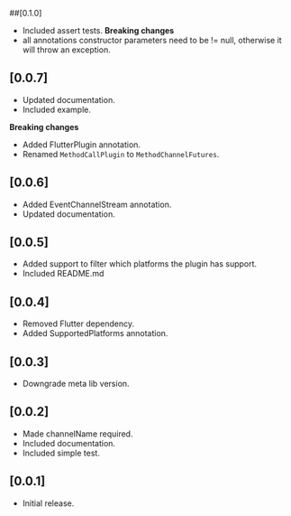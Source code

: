 ##[0.1.0]

- Included assert tests.
**Breaking changes**
- all annotations constructor parameters need to be != null, otherwise it will throw an exception.

## [0.0.7]

- Updated documentation.
- Included example.

**Breaking changes**
- Added FlutterPlugin annotation.
- Renamed `MethodCallPlugin` to `MethodChannelFutures`.

## [0.0.6]

- Added EventChannelStream annotation.
- Updated documentation.

## [0.0.5]

- Added support to filter which platforms the plugin has support.
- Included README.md

## [0.0.4]

- Removed Flutter dependency.
- Added SupportedPlatforms annotation.

## [0.0.3]

- Downgrade meta lib version.

## [0.0.2]

- Made channelName required.
- Included documentation.
- Included simple test.

## [0.0.1] 

- Initial release.

